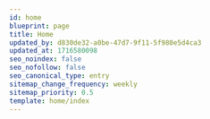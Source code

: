 ```yaml
---
id: home
blueprint: page
title: Home
updated_by: d830de32-a0be-47d7-9f11-5f980e5d4ca3
updated_at: 1716580098
seo_noindex: false
seo_nofollow: false
seo_canonical_type: entry
sitemap_change_frequency: weekly
sitemap_priority: 0.5
template: home/index
---
```

